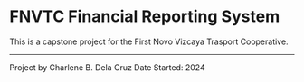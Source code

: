 # FNVTC Financial Reporting System
This is a capstone project for the First Novo Vizcaya Trasport Cooperative.

---

Project by Charlene B. Dela Cruz
Date Started: 2024
